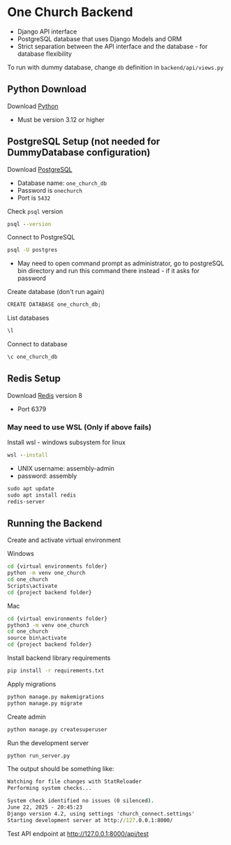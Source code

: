 # One Church Backend

* Django API interface
* PostgreSQL database that uses Django Models and ORM
* Strict separation between the API interface and the database - for database flexibility

To run with dummy database, change `db` definition in `backend/api/views.py`

## Python Download

Download [Python](https://www.python.org/downloads/)

* Must be version 3.12 or higher

## PostgreSQL Setup (not needed for DummyDatabase configuration)

Download [PostgreSQL](https://www.postgresql.org/download/)

* Database name: `one_church_db`
* Password is `onechurch`
* Port is `5432`

Check `psql` version

```cmd
psql --version
```

Connect to PostgreSQL

```cmd
psql -U postgres
```

* May need to open command prompt as administrator, go to postgreSQL bin directory and run this command there instead - if it asks for password

Create database (don't run again)

```cmd
CREATE DATABASE one_church_db;
```

List databases

```cmd
\l
```

Connect to database

```cmd
\c one_church_db
```

## Redis Setup

Download [Redis](https://github.com/redis-windows/redis-windows/releases) version 8

* Port 6379

### May need to use WSL (Only if above fails)

Install wsl - windows subsystem for linux

```cmd
wsl --install
```

* UNIX username: assembly-admin
* password: assembly

```cmd
sudo apt update
sudo apt install redis
redis-server
```

## Running the Backend

Create and activate virtual environment

Windows
```cmd
cd {virtual environments folder}
python -m venv one_church
cd one_church
Scripts\activate
cd {project backend folder}
```

Mac
```cmd
cd {virtual environments folder}
python3 -m venv one_church
cd one_church
source bin\activate
cd {project backend folder}
```

Install backend library requirements

```cmd
pip install -r requirements.txt
```

Apply migrations

```cmd
python manage.py makemigrations
python manage.py migrate
```

Create admin

```cmd
python manage.py createsuperuser
```

Run the development server

```cmd
python run_server.py
```

The output should be something like:

```cmd
Watching for file changes with StatReloader
Performing system checks...

System check identified no issues (0 silenced).
June 22, 2025 - 20:45:23
Django version 4.2, using settings 'church_connect.settings'
Starting development server at http://127.0.0.1:8000/
```

Test API endpoint at http://127.0.0.1:8000/api/test

